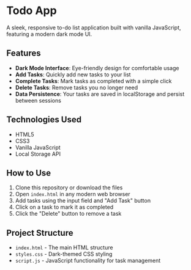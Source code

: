 # Todo App

A sleek, responsive to-do list application built with vanilla JavaScript, featuring a modern dark mode UI.

## Features

- **Dark Mode Interface**: Eye-friendly design for comfortable usage
- **Add Tasks**: Quickly add new tasks to your list
- **Complete Tasks**: Mark tasks as completed with a simple click
- **Delete Tasks**: Remove tasks you no longer need
- **Data Persistence**: Your tasks are saved in localStorage and persist between sessions

## Technologies Used

- HTML5
- CSS3
- Vanilla JavaScript
- Local Storage API

## How to Use

1. Clone this repository or download the files
2. Open `index.html` in any modern web browser
3. Add tasks using the input field and "Add Task" button
4. Click on a task to mark it as completed
5. Click the "Delete" button to remove a task

## Project Structure

- `index.html` - The main HTML structure
- `styles.css` - Dark-themed CSS styling
- `script.js` - JavaScript functionality for task management
